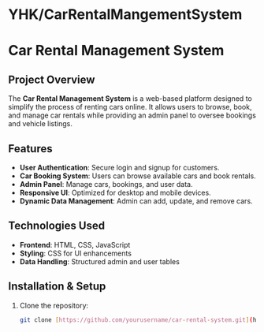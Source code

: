 # YHK/CarRentalMangementSystem
# Car Rental Management System

## Project Overview
The **Car Rental Management System** is a web-based platform designed to simplify the process of renting cars online. It allows users to browse, book, and manage car rentals while providing an admin panel to oversee bookings and vehicle listings.

## Features
- **User Authentication**: Secure login and signup for customers.
- **Car Booking System**: Users can browse available cars and book rentals.
- **Admin Panel**: Manage cars, bookings, and user data.
- **Responsive UI**: Optimized for desktop and mobile devices.
- **Dynamic Data Management**: Admin can add, update, and remove cars.

## Technologies Used
- **Frontend**: HTML, CSS, JavaScript
- **Styling**: CSS for UI enhancements
- **Data Handling**: Structured admin and user tables

## Installation & Setup
1. Clone the repository:
   ```bash
   git clone [https://github.com/yourusername/car-rental-system.git](https://github.com/yourusername/car-rental-system.git)
